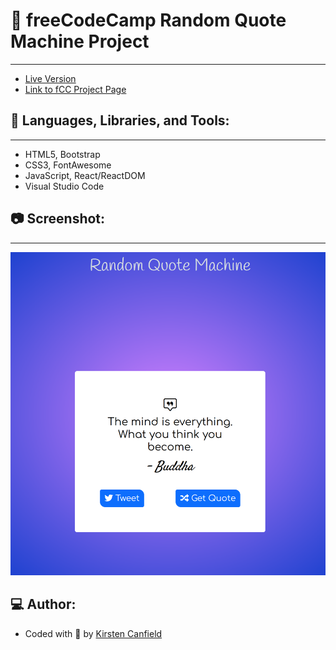 # :notebook: freeCodeCamp Random Quote Machine Project
------
+ [Live Version](https://codepen.io/chillhumanoid/full/eYKoPLO)
+ [Link to fCC Project Page](https://www.freecodecamp.org/learn/front-end-development-libraries/front-end-development-libraries-projects/build-a-random-quote-machine)

## :wrench: Languages, Libraries, and Tools:
------
+ HTML5, Bootstrap
+ CSS3, FontAwesome
+ JavaScript, React/ReactDOM
+ Visual Studio Code

## :camera: Screenshot:
------
![Project Preview](https://github.com/ChillHumanoid/fCC-Random-Quote-Machine/blob/main/project-preview.png)

## :computer: Author:
+ Coded with :blue_heart: by [Kirsten Canfield](https://github.com/ChillHumanoid)


 
